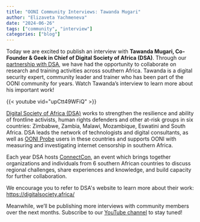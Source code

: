 ```yaml
---
title: "OONI Community Interviews: Tawanda Mugari"
author: "Elizaveta Yachmeneva"
date: "2024-06-26"
tags: ["community", "interview"]
categories: ["blog"]
---
```


Today we are excited to publish an interview with **Tawanda Mugari, Co-Founder & Geek in Chief of Digital Society of Africa (DSA)**. Through our [partnership with DSA](https://ooni.org/partners/digital-society-of-africa/), we have had the opportunity to collaborate on research and training activities across southern Africa. Tawanda is a digital security expert, community leader and trainer who has been part of the OONI community for years. Watch Tawanda’s interview to learn more about his important work! 

{{< youtube vid="upCtt49WFiQ" >}}

[Digital Society of Africa (DSA)](https://digitalsociety.africa/) works to strengthen the resilience and ability of frontline activists, human rights defenders and other at-risk groups in six countries: Zimbabwe, Zambia, Malawi, Mozambique, Eswatini and South Africa. DSA leads the network of technologists and digital consultants, as well as [OONI Probe](https://ooni.org/install/) users in these countries and supports OONI with measuring and investigating internet censorship in southern Africa. 

Each year DSA hosts [ConnectCon](https://digitalsociety.africa/connectcon/), an event which brings together organizations and individuals from 6 southern African countries to discuss regional challenges, share experiences and knowledge, and build capacity for further collaboration.

We encourage you to refer to DSA's website to learn more about their work: https://digitalsociety.africa/ 

Meanwhile, we’ll be publishing more interviews with community members over the next months. Subscribe to our [YouTube channel](https://www.youtube.com/channel/UCQhDgj9wBf4_w5bWFvLlq-w?sub_confirmation=1) to stay tuned!
